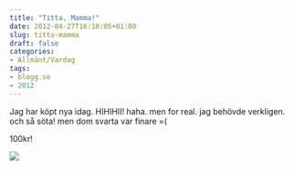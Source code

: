 ```yaml
---
title: "Titta, Mamma!"
date: 2012-04-27T16:18:05+01:00
slug: titta-mamma
draft: false
categories:
- Allmänt/Vardag
tags:
- blogg.se
- 2012
---
```

Jag har köpt nya idag. HIHIHII! haha. men for real. jag behövde verkligen. och så söta! men dom svarta var finare =(  
  
100kr!  
  
![](/assets/images/blogg.se/wp_002818_200171460.jpg)